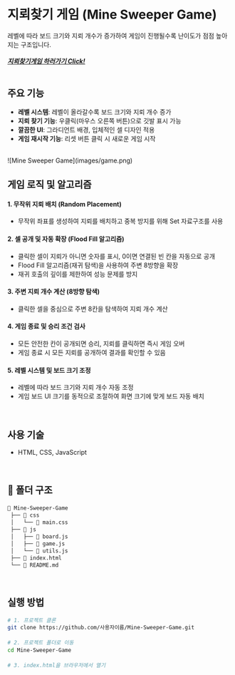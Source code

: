 # 지뢰찾기 게임 (Mine Sweeper Game)

레벨에 따라 보드 크기와 지뢰 개수가 증가하여 게임이 진행될수록 난이도가 점점 높아지는 구조입니다.  
<br>
***[지뢰찾기게임 하러가기 Click!](https://carpe-horas.github.io/Mine-Sweeper-Game/)***  
<br>

## 주요 기능
- **레벨 시스템**: 레벨이 올라갈수록 보드 크기와 지뢰 개수 증가
- **지뢰 찾기 기능**: 우클릭(마우스 오른쪽 버튼)으로 깃발 표시 가능
- **깔끔한 UI**: 그라디언트 배경, 입체적인 셀 디자인 적용
- **게임 재시작 기능**: 리셋 버튼 클릭 시 새로운 게임 시작  
<br>
![Mine Sweeper Game](images/game.png)  
<br>

## 게임 로직 및 알고리즘

#### 1. 무작위 지뢰 배치 (Random Placement)
- 무작위 좌표를 생성하여 지뢰를 배치하고 중복 방지를 위해 Set 자료구조를 사용

#### 2. 셀 공개 및 자동 확장 (Flood Fill 알고리즘)
- 클릭한 셀이 지뢰가 아니면 숫자를 표시, 0이면 연결된 빈 칸을 자동으로 공개
- Flood Fill 알고리즘(재귀 탐색)을 사용하여 주변 8방향을 확장
- 재귀 호출의 깊이를 제한하여 성능 문제를 방지

#### 3. 주변 지뢰 개수 계산 (8방향 탐색)
- 클릭한 셀을 중심으로 주변 8칸을 탐색하여 지뢰 개수 계산

#### 4. 게임 종료 및 승리 조건 검사
- 모든 안전한 칸이 공개되면 승리, 지뢰를 클릭하면 즉시 게임 오버
- 게임 종료 시 모든 지뢰를 공개하여 결과를 확인할 수 있음

#### 5. 레벨 시스템 및 보드 크기 조정
- 레벨에 따라 보드 크기와 지뢰 개수 자동 조정
- 게임 보드 UI 크기를 동적으로 조절하여 화면 크기에 맞게 보드 자동 배치  
<br>

## 사용 기술
- HTML, CSS, JavaScript  
<br>

## 📂 폴더 구조
```plaintext
📂 Mine-Sweeper-Game
 ├── 📂 css
 │   └── 📄 main.css
 ├── 📂 js
 │   ├── 📄 board.js
 │   ├── 📄 game.js
 │   └── 📄 utils.js
 ├── 📄 index.html
 └── 📄 README.md
 ```
<br>

## 실행 방법
```bash
# 1. 프로젝트 클론
git clone https://github.com/사용자이름/Mine-Sweeper-Game.git

# 2. 프로젝트 폴더로 이동
cd Mine-Sweeper-Game

# 3. index.html을 브라우저에서 열기
```
<br>